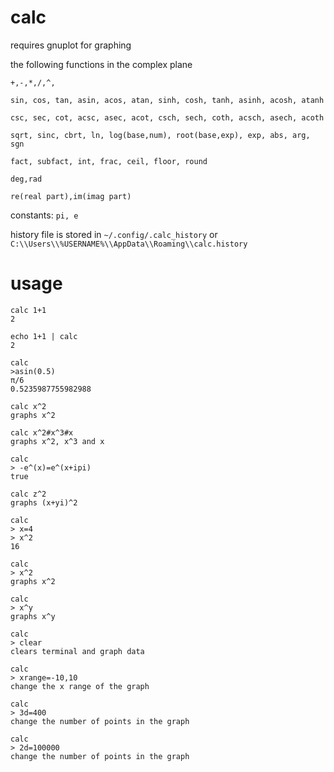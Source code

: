 # calc
requires gnuplot for graphing

the following functions in the complex plane

``+,-,*,/,^,``

``sin, cos, tan, asin, acos, atan, sinh, cosh, tanh, asinh, acosh, atanh``

``csc, sec, cot, acsc, asec, acot, csch, sech, coth, acsch, asech, acoth``

``sqrt, sinc, cbrt, ln, log(base,num), root(base,exp), exp, abs, arg, sgn``

``fact, subfact, int, frac, ceil, floor, round`` 

``deg,rad``

``re(real part),im(imag part)``

constants: ``pi, e``

history file is stored in ``~/.config/.calc_history`` or ``C:\\Users\\%USERNAME%\\AppData\\Roaming\\calc.history``

# usage
```
calc 1+1
2
```
```
echo 1+1 | calc
2
```
```
calc
>asin(0.5)
π/6
0.5235987755982988
```
```
calc x^2
graphs x^2
```
```
calc x^2#x^3#x
graphs x^2, x^3 and x
```
```
calc
> -e^(x)=e^(x+ipi)
true
```
```
calc z^2
graphs (x+yi)^2
```
```
calc
> x=4
> x^2
16
```
```
calc
> x^2
graphs x^2
```
```
calc
> x^y
graphs x^y
```
```
calc
> clear
clears terminal and graph data
```
```
calc
> xrange=-10,10
change the x range of the graph
```
```
calc
> 3d=400
change the number of points in the graph
```
```
calc
> 2d=100000
change the number of points in the graph
```